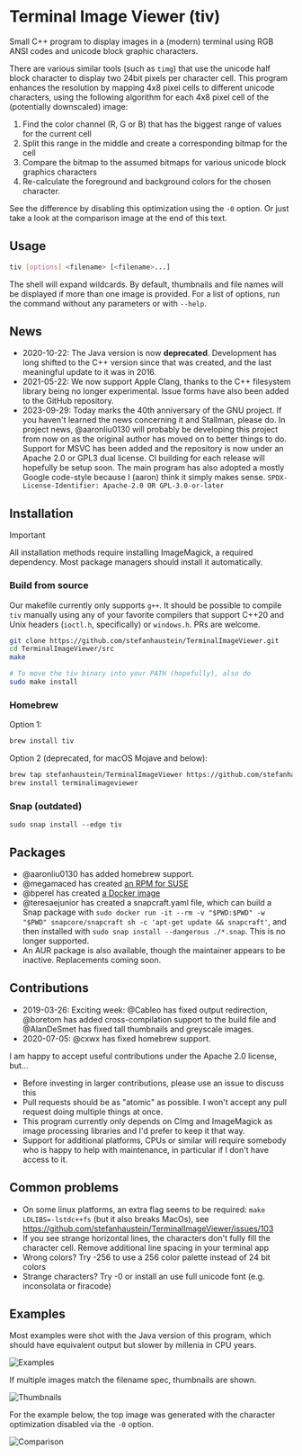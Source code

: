 # Terminal Image Viewer (tiv)

Small C++ program to display images in a (modern) terminal using RGB ANSI codes and unicode block graphic characters.

There are various similar tools (such as `timg`) that use the unicode half block character to display two 24bit pixels per character cell. This program enhances the resolution by mapping 4x8 pixel cells to different unicode characters, using the following algorithm for each 4x8 pixel cell of the (potentially downscaled) image:

1. Find the color channel (R, G or B) that has the biggest range of values for the current cell
2. Split this range in the middle and create a corresponding bitmap for the cell
3. Compare the bitmap to the assumed bitmaps for various unicode block graphics characters
4. Re-calculate the foreground and background colors for the chosen character.

See the difference by disabling this optimization using the `-0` option. Or just take a look at the comparison image at the end of this text.

## Usage

```sh
tiv [options] <filename> [<filename>...]
```

The shell will expand wildcards. By default, thumbnails and file names will be displayed if more than one image is provided. For a list of options, run the command without any parameters or with `--help`.

## News

- 2020-10-22: The Java version is now **deprecated**. Development has long shifted to the C++ version since that was created, and the last meaningful update to it was in 2016.
- 2021-05-22: We now support Apple Clang, thanks to the C++ filesystem library being no longer experimental. Issue forms have also been added to the GitHub repository.
- 2023-09-29: Today marks the 40th anniversary of the GNU project. If you haven't learned the news concerning it and Stallman, please do. In project news, @aaronliu0130 will probably be developing this project from now on as the original author has moved on to better things to do. Support for MSVC has been added and the repository is now under an Apache 2.0 or GPL3 dual license. CI building for each release will hopefully be setup soon. The main program has also adopted a mostly Google code-style because I (aaron) think it simply makes sense.
`SPDX-License-Identifier: Apache-2.0 OR GPL-3.0-or-later`

## Installation

> [!IMPORTANT]
> All installation methods require installing ImageMagick, a required dependency. Most package managers should install it automatically.

### Build from source

Our makefile currently only supports `g++`. It should be possible to compile `tiv` manually using any of your favorite compilers that support C++20 and Unix headers (`ioctl.h`, specifically) or `windows.h`. PRs are welcome.

```sh
git clone https://github.com/stefanhaustein/TerminalImageViewer.git
cd TerminalImageViewer/src
make

# To move the tiv binary into your PATH (hopefully), also do
sudo make install
```

### Homebrew

Option 1:

```sh
brew install tiv
```

Option 2 (deprecated, for macOS Mojave and below):

```sh
brew tap stefanhaustein/TerminalImageViewer https://github.com/stefanhaustein/TerminalImageViewer
brew install terminalimageviewer
```

### Snap (outdated)

    sudo snap install --edge tiv

## Packages

- @aaronliu0130 has added homebrew support.
- @megamaced has created [an RPM for SUSE](https://build.opensuse.org/package/show/home:megamaced/terminalimageviewer)
- @bperel has created [a Docker image](https://hub.docker.com/r/bperel/terminalimageviewer)
- @teresaejunior has created a snapcraft.yaml file, which can build a Snap package with `sudo docker run -it --rm -v "$PWD:$PWD" -w "$PWD" snapcore/snapcraft sh -c 'apt-get update && snapcraft'`, and then installed with `sudo snap install --dangerous ./*.snap`. This is no longer supported.
- An AUR package is also available, though the maintainer appears to be inactive. Replacements coming soon.

## Contributions

- 2019-03-26: Exciting week: @Cableo has fixed output redirection, @boretom has added cross-compilation support to the build file and @AlanDeSmet has fixed tall thumbnails and greyscale images.
- 2020-07-05: @cxwx has fixed homebrew support.

I am happy to accept useful contributions under the Apache 2.0 license, but...

- Before investing in larger contributions, please use an issue to discuss this
- Pull requests should be as "atomic" as possible. I won't accept any pull request doing multiple things at once.
- This program currently only depends on CImg and ImageMagick as image processing libraries and I'd prefer to keep it that way.
- Support for additional platforms, CPUs or similar will require somebody who is happy to help with maintenance, in particular if I don't have access to it.

## Common problems

- On some linux platforms, an extra flag seems to be required: `make LDLIBS=-lstdc++fs` (but it also breaks MacOs), see  <https://github.com/stefanhaustein/TerminalImageViewer/issues/103>
- If you see strange horizontal lines, the characters don't fully fill the character cell. Remove additional line spacing in your terminal app
- Wrong colors? Try -256 to use a 256 color palette instead of 24 bit colors
- Strange characters? Try -0 or install an use full unicode font (e.g. inconsolata or firacode)

## Examples

Most examples were shot with the Java version of this program, which should have equivalent output but slower by millenia in CPU years.

![Examples](https://i.imgur.com/yWRZ3yk.png)

If multiple images match the filename spec, thumbnails are shown.

![Thumbnails](https://i.imgur.com/PTYgSqz.png)

For the example below, the top image was generated with the character optimization disabled via the `-0` option.

![Comparison](https://i.imgur.com/OzdCeh6.png)
